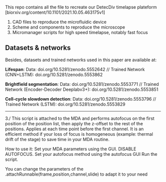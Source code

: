 This repo contains all the file to recreate our DetecDiv timelapse plateform [biorxiv.org/content/10.1101/2021.10.05.463175v1]
1. CAD files to reproduce the microfluidic device
2. Scheme and components to reproduce the microscope
3. Micromanager scripts for high speed timelapse, notably fast focus

## Datasets & networks ## 
Besides, datasets and trained networks used in this paper are available at:

**Lifespan**: Data: doi.org/10.5281/zenodo.5552642 // Trained Network (CNN+LSTM): doi.org/10.5281/zenodo.5553862 

**Brightfield segmentation**: Data: doi.org/10.5281/zenodo.5553771 // Trained Network (Encoder-Decoder Deeplabv3+): doi.org/10.5281/zenodo.5553851

**Cell-cycle slowdown detection**: Data: doi.org/10.5281/zenodo.5553796 // Trained Network (LSTM): doi.org/10.5281/zenodo.5553829


------------------------------------------
3./
This script is attached to the MDA and performs autofocus on the first position of the position list, then apply the z-offset to the rest of the positions. Applies at each time point before the first channel. It is an efficient method if your loss of focus is homogeneous (example: thermal drift of the stage) to save time in your MDA routine.

How to use it: Set your MDA parameters using the GUI. DISABLE AUTOFOCUS. Set your autofocus method using the autofocus GUI Run the script.

You can change the parameters of the .attachRunnable(frame,position,channel,slide) to adapt it to your need
